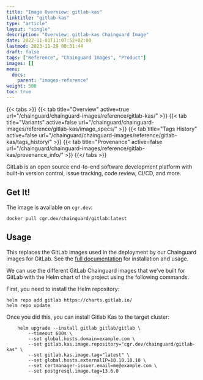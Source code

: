 ```yaml
---
title: "Image Overview: gitlab-kas"
linktitle: "gitlab-kas"
type: "article"
layout: "single"
description: "Overview: gitlab-kas Chainguard Image"
date: 2022-11-01T11:07:52+02:00
lastmod: 2023-11-29 00:31:44
draft: false
tags: ["Reference", "Chainguard Images", "Product"]
images: []
menu: 
  docs: 
    parent: "images-reference"
weight: 500
toc: true
---
```


{{< tabs >}}
{{< tab title="Overview" active=true url="/chainguard/chainguard-images/reference/gitlab-kas/" >}}
{{< tab title="Variants" active=false url="/chainguard/chainguard-images/reference/gitlab-kas/image_specs/" >}}
{{< tab title="Tags History" active=false url="/chainguard/chainguard-images/reference/gitlab-kas/tags_history/" >}}
{{< tab title="Provenance" active=false url="/chainguard/chainguard-images/reference/gitlab-kas/provenance_info/" >}}
{{</ tabs >}}



<!--overview:start-->
GitLab is an open source end-to-end software development platform with built-in version control, issue tracking, code review, CI/CD, and more.
<!--overview:end-->

<!--getting:start-->
## Get It!
The image is available on `cgr.dev`:

```
docker pull cgr.dev/chainguard/gitlab:latest
```
<!--getting:end-->

<!--body:start-->
## Usage

This replaces the GitLab images used in the deployment by our Chainguard images for GitLab.
See the [full documentation](https://docs.gitlab.com/charts/) for installation and usage.

We can use the different GitLab Chainguard images that we've built for GitLab with the Helm chart of the project using the following commands.

First, you need to install the Helm repository:

```shell
helm repo add gitlab https://charts.gitlab.io/
helm repo update
```

Once you did this, you can install Gitlab Kas to the target cluster:

```shell
    helm upgrade --install gitlab gitlab/gitlab \
        --timeout 600s \
        --set global.hosts.domain=example.com \
        --set gitlab.kas.image.repository="cgr.dev/chainguard/gitlab-kas" \
        --set gitlab.kas.image.tag="latest" \
        --set global.hosts.externalIP=10.10.10.10 \
        --set certmanager-issuer.email=me@example.com \
        --set postgresql.image.tag=13.6.0
```
<!--body:end-->

